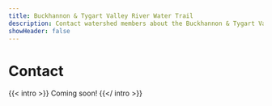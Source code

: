 ```yaml
---
title: Buckhannon & Tygart Valley River Water Trail
description: Contact watershed members about the Buckhannon & Tygart Valley River Water Trail.
showHeader: false
---
```


# Contact

{{< intro >}}
Coming soon!
{{</ intro >}}
